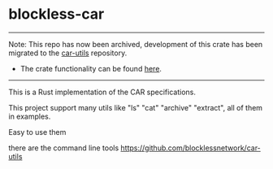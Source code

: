 # blockless-car

---

Note: This repo has now been archived, development of this crate has been migrated to the [car-utils](https://github.com/blocklessnetwork/car-utils) repository.
- The crate functionality can be found [here](https://github.com/blocklessnetwork/car-utils/tree/main/crates/blockless-car).

---

This is a Rust implementation of the CAR specifications.

This project support many utils like "ls" "cat" "archive" "extract", all of them in examples.

Easy to use them

there are the command line tools https://github.com/blocklessnetwork/car-utils
